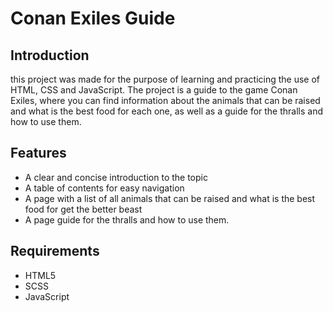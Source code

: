 # Conan Exiles Guide
## Introduction

this project was made for the purpose of learning and practicing the use of HTML, CSS and JavaScript. The project is a guide to the game Conan Exiles, where you can find information about the animals that can be raised and what is the best food for each one, as well as a guide for the thralls and how to use them.

## Features

- A clear and concise introduction to the topic
- A table of contents for easy navigation
- A page with a list of all animals that can be raised and what is the best food for get the better beast
- A page guide for the thralls and how to use them.

## Requirements

- HTML5
- SCSS
- JavaScript


